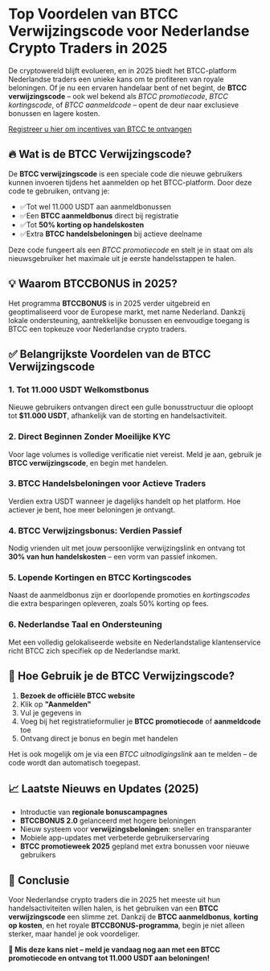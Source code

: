 
<h1>Top Voordelen van BTCC Verwijzingscode voor Nederlandse Crypto Traders in 2025</h1>
<p>De cryptowereld blijft evolueren, en in 2025 biedt het BTCC-platform Nederlandse traders een unieke kans om te profiteren van royale beloningen. Of je nu een ervaren handelaar bent of net begint, de <strong>BTCC verwijzingscode</strong> – ook wel bekend als <em>BTCC promotiecode</em>, <em>BTCC kortingscode</em>, of <em>BTCC aanmeldcode</em> – opent de deur naar exclusieve bonussen en lagere kosten.</p>
<p><a href="https://partner.btcc.com/us/c/BTCCBONUS/9303" target="_blank">Registreer u hier om incentives van BTCC te ontvangen</a></p>

<img src="https://images.mirror-media.xyz/publication-images/hqUnb1SNqiBLtBbWor7b2.png?height=960&amp;width=1920" decoding="async" data-nimg="fill" class="css-xah9so" style="position:absolute;top:0;left:0;bottom:0;right:0;box-sizing:border-box;padding:0;border:none;margin:auto;display:block;width:0;height:0;min-width:100%;max-width:100%;min-height:100%;max-height:100%">
<h2>🔥 Wat is de BTCC Verwijzingscode?</h2>
<p>De <strong>BTCC verwijzingscode</strong> is een speciale code die nieuwe gebruikers kunnen invoeren tijdens het aanmelden op het BTCC-platform. Door deze code te gebruiken, ontvang je:</p>
<ul>
<li><span class="checkmark">✅</span>Tot wel <span class="highlight">11.000 USDT aan aanmeldbonussen</span></li>
<li><span class="checkmark">✅</span>Een <strong>BTCC aanmeldbonus</strong> direct bij registratie</li>
<li><span class="checkmark">✅</span>Tot <strong>50% korting op handelskosten</strong></li>
<li><span class="checkmark">✅</span>Extra <strong>BTCC handelsbeloningen</strong> bij actieve deelname</li>
</ul>
<p>Deze code fungeert als een <em>BTCC promotiecode</em> en stelt je in staat om als nieuwsgebruiker het maximale uit je eerste handelsstappen te halen.</p>
<h2>💡 Waarom BTCCBONUS in 2025?</h2>
<p>Het programma <strong>BTCCBONUS</strong> is in 2025 verder uitgebreid en geoptimaliseerd voor de Europese markt, met name Nederland. Dankzij lokale ondersteuning, aantrekkelijke bonussen en eenvoudige toegang is BTCC een topkeuze voor Nederlandse crypto traders.</p>
<h2>✅ Belangrijkste Voordelen van de BTCC Verwijzingscode</h2>
<h3>1. Tot 11.000 USDT Welkomstbonus</h3>
<p>Nieuwe gebruikers ontvangen direct een gulle bonusstructuur die oploopt tot <strong>$11.000 USDT</strong>, afhankelijk van de storting en handelsactiviteit.</p>
<h3>2. Direct Beginnen Zonder Moeilijke KYC</h3>
<p>Voor lage volumes is volledige verificatie niet vereist. Meld je aan, gebruik je <strong>BTCC verwijzingscode</strong>, en begin met handelen.</p>
<h3>3. BTCC Handelsbeloningen voor Actieve Traders</h3>
<p>Verdien extra USDT wanneer je dagelijks handelt op het platform. Hoe actiever je bent, hoe meer beloningen je ontvangt.</p>
<h3>4. BTCC Verwijzingsbonus: Verdien Passief</h3>
<p>Nodig vrienden uit met jouw persoonlijke verwijzingslink en ontvang tot <strong>30% van hun handelskosten</strong> – een vorm van passief inkomen.</p>
<h3>5. Lopende Kortingen en BTCC Kortingscodes</h3>
<p>Naast de aanmeldbonus zijn er doorlopende promoties en <em>kortingscodes</em> die extra besparingen opleveren, zoals 50% korting op fees.</p>
<h3>6. Nederlandse Taal en Ondersteuning</h3>
<p>Met een volledig gelokaliseerde website en Nederlandstalige klantenservice richt BTCC zich specifiek op de Nederlandse markt.</p>
<h2>📝 Hoe Gebruik je de BTCC Verwijzingscode?</h2>
<ol>
<li><strong>Bezoek de officiële BTCC website</strong></li>
<li>Klik op <strong>"Aanmelden"</strong></li>
<li>Vul je gegevens in</li>
<li>Voeg bij het registratieformulier je <strong>BTCC promotiecode</strong> of <strong>aanmeldcode</strong> toe</li>
<li>Ontvang direct je bonus en begin met handelen</li>
</ol>
<p>Het is ook mogelijk om je via een <em>BTCC uitnodigingslink</em> aan te melden – de code wordt dan automatisch toegepast.</p>
<h2>📈 Laatste Nieuws en Updates (2025)</h2>
<ul>
<li>Introductie van <strong>regionale bonuscampagnes</strong></li>
<li><strong>BTCCBONUS 2.0</strong> gelanceerd met hogere beloningen</li>
<li>Nieuw systeem voor <strong>verwijzingsbeloningen</strong>: sneller en transparanter</li>
<li>Mobiele app-updates met verbeterde gebruikerservaring</li>
<li><strong>BTCC promotieweek 2025</strong> gepland met extra bonussen voor nieuwe gebruikers</li>
</ul>
<h2>🎯 Conclusie</h2>
<p>Voor Nederlandse crypto traders die in 2025 het meeste uit hun handelsactiviteiten willen halen, is het gebruiken van een <strong>BTCC verwijzingscode</strong> een slimme zet. Dankzij de <strong>BTCC aanmeldbonus</strong>, <strong>korting op kosten</strong>, en het royale <strong>BTCCBONUS-programma</strong>, begin je niet alleen sterker, maar handel je ook voordeliger.</p>
<p><strong>📌 Mis deze kans niet – meld je vandaag nog aan met een BTCC promotiecode en ontvang tot 11.000 USDT aan beloningen!</strong></p>
</body>
</html>
